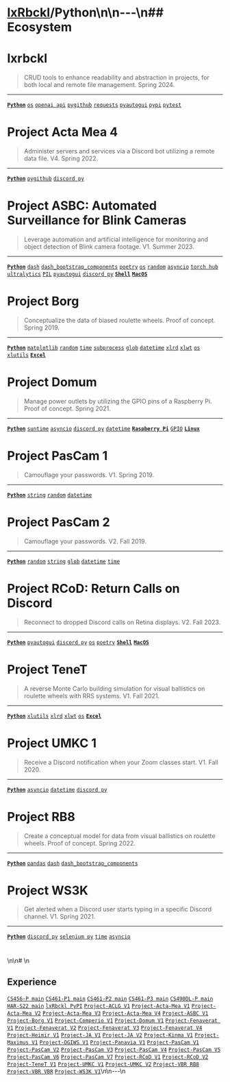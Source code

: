 # [lxRbckl]()/Python\n\n---\n## Ecosystem
# lxrbckl
> CRUD tools to enhance readability and abstraction in projects, for both local and remote file management. Spring 2024.

---

[**`Python`**](https://github.com/lxRbckl/lxRbckl/blob/main/Python/README.md)
[`os`](https://github.com/lxRbckl/lxRbckl/blob/main/Python/os/README.md)
[`openai api`](https://github.com/lxRbckl/lxRbckl/blob/main/Python/openai-api/README.md)
[`pygithub`](https://github.com/lxRbckl/lxRbckl/blob/main/Python/pygithub/README.md)
[`requests`](https://github.com/lxRbckl/lxRbckl/blob/main/Python/requests/README.md)
[`pyautogui`](https://github.com/lxRbckl/lxRbckl/blob/main/Python/pyautogui/README.md)
[`pypi`](https://github.com/lxRbckl/lxRbckl/blob/main/Python/pypi/README.md)
[`pytest`](https://github.com/lxRbckl/lxRbckl/blob/main/Python/pytest/README.md)

# 
 # Project Acta Mea 4
> Administer servers and services via a Discord bot utilizing a remote data file. V4. Spring 2022.

---

[**`Python`**](https://github.com/lxRbckl/lxRbckl/blob/main/Python/README.md)
[`pygithub`](https://github.com/lxRbckl/lxRbckl/blob/main/Python/pygithub/README.md)
[`discord py`](https://github.com/lxRbckl/lxRbckl/blob/main/Python/discord-py/README.md)

# 
 # Project ASBC: Automated Surveillance for Blink Cameras
> Leverage automation and artificial intelligence for monitoring and object detection of Blink camera footage. V1. Summer 2023.

---

[**`Python`**](https://github.com/lxRbckl/lxRbckl/blob/main/Python/README.md)
[`dash`](https://github.com/lxRbckl/lxRbckl/blob/main/Python/dash/README.md)
[`dash_bootstrap_components`](https://github.com/lxRbckl/lxRbckl/blob/main/Python/dash_bootstrap_components/README.md)
[`poetry`](https://github.com/lxRbckl/lxRbckl/blob/main/Python/poetry/README.md)
[`os`](https://github.com/lxRbckl/lxRbckl/blob/main/Python/os/README.md)
[`random`](https://github.com/lxRbckl/lxRbckl/blob/main/Python/random/README.md)
[`asyncio`](https://github.com/lxRbckl/lxRbckl/blob/main/Python/asyncio/README.md)
[`torch hub`](https://github.com/lxRbckl/lxRbckl/blob/main/Python/torch-hub/README.md)
[`ultralytics`](https://github.com/lxRbckl/lxRbckl/blob/main/Python/ultralytics/README.md)
[`PIL`](https://github.com/lxRbckl/lxRbckl/blob/main/Python/PIL/README.md)
[`pyautogui`](https://github.com/lxRbckl/lxRbckl/blob/main/Python/pyautogui/README.md)
[`discord py`](https://github.com/lxRbckl/lxRbckl/blob/main/Python/discord-py/README.md)
[**`Shell`**](https://github.com/lxRbckl/lxRbckl/blob/main/Shell/README.md)
[**`MacOS`**](https://github.com/lxRbckl/lxRbckl/blob/main/MacOS/README.md)

#
 # Project Borg
> Conceptualize the data of biased roulette wheels. Proof of concept. Spring 2019.

---

[**`Python`**](https://github.com/lxRbckl/lxRbckl/blob/main/Python/README.md)
[`matplotlib`](https://github.com/lxRbckl/lxRbckl/blob/main/Python/matplotlib/README.md)
[`random`](https://github.com/lxRbckl/lxRbckl/blob/main/Python/random/README.md)
[`time`](https://github.com/lxRbckl/lxRbckl/blob/main/Python/time/README.md)
[`subprocess`](https://github.com/lxRbckl/lxRbckl/blob/main/Python/subprocess/README.md)
[`glob`](https://github.com/lxRbckl/lxRbckl/blob/main/Python/glob/README.md)
[`datetime`](https://github.com/lxRbckl/lxRbckl/blob/main/Python/datetime/README.md)
[`xlrd`](https://github.com/lxRbckl/lxRbckl/blob/main/Python/xlrd/README.md)
[`xlwt`](https://github.com/lxRbckl/lxRbckl/blob/main/Python/xlwt/README.md)
[`os`](https://github.com/lxRbckl/lxRbckl/blob/main/Python/os/README.md)
[`xlutils`](https://github.com/lxRbckl/lxRbckl/blob/main/Python/xlutils/README.md)
[**`Excel`**](https://github.com/lxRbckl/lxRbckl/blob/main/Excel/README.md)

#
 # Project Domum
> Manage power outlets by utilizing the GPIO pins of a Raspberry Pi. Proof of concept. Spring 2021.

---

[**`Python`**](https://github.com/lxRbckl/lxRbckl/blob/main/Python/README.md)
[`suntime`](https://github.com/lxRbckl/lxRbckl/blob/main/Python/suntime/README.md)
[`asyncio`](https://github.com/lxRbckl/lxRbckl/blob/main/Python/asyncio/README.md)
[`discord py`](https://github.com/lxRbckl/lxRbckl/blob/main/Python/discord-py/README.md)
[`datetime`](https://github.com/lxRbckl/lxRbckl/blob/main/Python/datetime/README.md)
[**`Raspberry Pi`**](https://github.com/lxRbckl/lxRbckl/blob/main/Raspberry-Pi/README.md)
[`GPIO`](https://github.com/lxRbckl/lxRbckl/blob/main/Raspberry-Pi/GPIO/README.md)
[**`Linux`**](https://github.com/lxRbckl/lxRbckl/blob/main/Linux/README.md)

# 
 # Project PasCam 1
> Camouflage your passwords. V1. Spring 2019.

---

[**`Python`**](https://github.com/lxRbckl/lxRbckl/blob/main/Python/README.md)
[`string`](https://github.com/lxRbckl/lxRbckl/blob/main/Python/string/README.md)
[`random`](https://github.com/lxRbckl/lxRbckl/blob/main/Python/random/README.md)
[`datetime`](https://github.com/lxRbckl/lxRbckl/blob/main/Python/datetime/README.md)

#
 # Project PasCam 2
> Camouflage your passwords. V2. Fall 2019.

---

[**`Python`**](https://github.com/lxRbckl/lxRbckl/blob/main/Python/README.md)
[`random`](https://github.com/lxRbckl/lxRbckl/blob/main/Python/random/README.md)
[`string`](https://github.com/lxRbckl/lxRbckl/blob/main/Python/string/README.md)
[`glob`](https://github.com/lxRbckl/lxRbckl/blob/main/Python/glob/README.md)
[`datetime`](https://github.com/lxRbckl/lxRbckl/blob/main/Python/datetime/README.md)
[`time`](https://github.com/lxRbckl/lxRbckl/blob/main/Python/time/README.md)

#
 # Project RCoD: Return Calls on Discord
> Reconnect to dropped Discord calls on Retina displays. V2. Fall 2023.

---

[**`Python`**](https://github.com/lxRbckl/lxRbckl/blob/main/Python/README.md)
[`pyautogui`](https://github.com/lxRbckl/lxRbckl/blob/main/Python/pyautogui/README.md)
[`discord py`](https://github.com/lxRbckl/lxRbckl/blob/main/Python/discord-py/README.md)
[`os`](https://github.com/lxRbckl/lxRbckl/blob/main/Python/os/README.md)
[`poetry`](https://github.com/lxRbckl/lxRbckl/blob/main/Python/poetry/README.md)
[**`Shell`**](https://github.com/lxRbckl/lxRbckl/blob/main/Shell/README.md)
[**`MacOS`**](https://github.com/lxRbckl/lxRbckl/blob/main/MacOS/README.md)

# 
 # Project TeneT
> A reverse Monte Carlo building simulation for visual ballistics on roulette wheels with RRS systems. V1. Fall 2021.

---

[**`Python`**](https://github.com/lxRbckl/lxRbckl/blob/main/Python/README.md)
[`xlutils`](https://github.com/lxRbckl/lxRbckl/blob/main/Python/xlutils/README.md)
[`xlrd`](https://github.com/lxRbckl/lxRbckl/blob/main/Python/xlrd/README.md)
[`xlwt`](https://github.com/lxRbckl/lxRbckl/blob/main/Python/xlwt/README.md)
[`os`](https://github.com/lxRbckl/lxRbckl/blob/main/Python/os/README.md)
[**`Excel`**](https://github.com/lxRbckl/lxRbckl/blob/main/Excel/README.md)

# 
 # Project UMKC 1
> Receive a Discord notification when your Zoom classes start. V1. Fall 2020.

---

[**`Python`**](https://github.com/lxRbckl/lxRbckl/blob/main/Python/README.md)
[`asyncio`](https://github.com/lxRbckl/lxRbckl/blob/main/Python/asyncio/README.md)
[`datetime`](https://github.com/lxRbckl/lxRbckl/blob/main/Python/datetime/README.md)
[`discord py`](https://github.com/lxRbckl/lxRbckl/blob/main/Python/discord-py/README.md)

# 
 # Project RB8
> Create a conceptual model for data from visual ballistics on roulette wheels. Proof of concept. Spring 2022.

---

[**`Python`**](https://github.com/lxRbckl/lxRbckl/blob/main/Python/README.md)
[`pandas`](https://github.com/lxRbckl/lxRbckl/blob/main/Python/pandas/README.md)
[`dash`](https://github.com/lxRbckl/lxRbckl/blob/main/Python/dash/README.md)
[`dash_bootstrap_components`](https://github.com/lxRbckl/lxRbckl/blob/main/Python/dash_bootstrap_components/README.md)

# 
 # Project WS3K
> Get alerted when a Discord user starts typing in a specific Discord channel. V1. Spring 2021.

---

[**`Python`**](https://github.com/lxRbckl/lxRbckl/blob/main/Python/README.md)
[`discord py`](https://github.com/lxRbckl/lxRbckl/blob/main/Python/discord-py/README.md)
[`selenium py`](https://github.com/lxRbckl/lxRbckl/blob/main/Python/selenium-py/README.md)
[`time`](https://github.com/lxRbckl/lxRbckl/blob/main/Python/time/README.md)
[`asyncio`](https://github.com/lxRbckl/lxRbckl/blob/main/Python/asyncio/README.md)

# 
\n\n# \n
## Experience
[`CS456-P main`](https://github.com/ala2q6/CS456-P/blob/main/README.md) [`CS461-P1 main`](https://github.com/ala2q6/CS461-P1/blob/main/README.md) [`CS461-P2 main`](https://github.com/ala2q6/CS461-P2/blob/main/README.md) [`CS461-P3 main`](https://github.com/ala2q6/CS461-P3/blob/main/README.md) [`CS490DL-P main`](https://github.com/ala2q6/CS490DL-P/blob/main/README.md) [`HAR-S22 main`](https://github.com/ala2q6/HAR-S22/blob/main/README.md) [`lxRbckl PyPI`](https://github.com/lxRbckl/lxRbckl/blob/PyPI/README.md) [`Project-ACLG V1`](https://github.com/lxRbckl/Project-ACLG/blob/V1/README.md) [`Project-Acta-Mea V1`](https://github.com/lxRbckl/Project-Acta-Mea/blob/V1/README.md) [`Project-Acta-Mea V2`](https://github.com/lxRbckl/Project-Acta-Mea/blob/V2/README.md) [`Project-Acta-Mea V3`](https://github.com/lxRbckl/Project-Acta-Mea/blob/V3/README.md) [`Project-Acta-Mea V4`](https://github.com/lxRbckl/Project-Acta-Mea/blob/V4/README.md) [`Project-ASBC V1`](https://github.com/lxRbckl/Project-ASBC/blob/V1/README.md) [`Project-Borg V1`](https://github.com/lxRbckl/Project-Borg/blob/V1/README.md) [`Project-Comperio V1`](https://github.com/lxRbckl/Project-Comperio/blob/V1/README.md) [`Project-Domum V1`](https://github.com/lxRbckl/Project-Domum/blob/V1/README.md) [`Project-Fenaverat V1`](https://github.com/lxRbckl/Project-Fenaverat/blob/V1/README.md) [`Project-Fenaverat V2`](https://github.com/lxRbckl/Project-Fenaverat/blob/V2/README.md) [`Project-Fenaverat V3`](https://github.com/lxRbckl/Project-Fenaverat/blob/V3/README.md) [`Project-Fenaverat V4`](https://github.com/lxRbckl/Project-Fenaverat/blob/V4/README.md) [`Project-Heimir V1`](https://github.com/lxRbckl/Project-Heimir/blob/V1/README.md) [`Project-JA V1`](https://github.com/lxRbckl/Project-JA/blob/V1/README.md) [`Project-JA V2`](https://github.com/lxRbckl/Project-JA/blob/V2/README.md) [`Project-Kinma V1`](https://github.com/lxRbckl/Project-Kinma/blob/V1/README.md) [`Project-Maximus V1`](https://github.com/lxRbckl/Project-Maximus/blob/V1/README.md) [`Project-OGIWS V1`](https://github.com/lxRbckl/Project-OGIWS/blob/V1/README.md) [`Project-Panavia V1`](https://github.com/lxRbckl/Project-Panavia/blob/V1/README.md) [`Project-PasCam V1`](https://github.com/lxRbckl/Project-PasCam/blob/V1/README.md) [`Project-PasCam V2`](https://github.com/lxRbckl/Project-PasCam/blob/V2/README.md) [`Project-PasCam V3`](https://github.com/lxRbckl/Project-PasCam/blob/V3/README.md) [`Project-PasCam V4`](https://github.com/lxRbckl/Project-PasCam/blob/V4/README.md) [`Project-PasCam V5`](https://github.com/lxRbckl/Project-PasCam/blob/V5/README.md) [`Project-PasCam V6`](https://github.com/lxRbckl/Project-PasCam/blob/V6/README.md) [`Project-PasCam V7`](https://github.com/lxRbckl/Project-PasCam/blob/V7/README.md) [`Project-RCoD V1`](https://github.com/lxRbckl/Project-RCoD/blob/V1/README.md) [`Project-RCoD V2`](https://github.com/lxRbckl/Project-RCoD/blob/V2/README.md) [`Project-TeneT V1`](https://github.com/lxRbckl/Project-TeneT/blob/V1/README.md) [`Project-UMKC V1`](https://github.com/lxRbckl/Project-UMKC/blob/V1/README.md) [`Project-UMKC V2`](https://github.com/lxRbckl/Project-UMKC/blob/V2/README.md) [`Project-VBR RB8`](https://github.com/lxRbckl/Project-VBR/blob/RB8/README.md) [`Project-VBR VBR`](https://github.com/lxRbckl/Project-VBR/blob/VBR/README.md) [`Project-WS3K V1`](https://github.com/lxRbckl/Project-WS3K/blob/V1/README.md)\n\n---\n